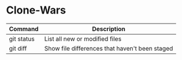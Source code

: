 # Clone-Wars

| Command | Description |
| --- | --- |
| git status | List all new or modified files |
| git diff | Show file differences that haven't been staged |
